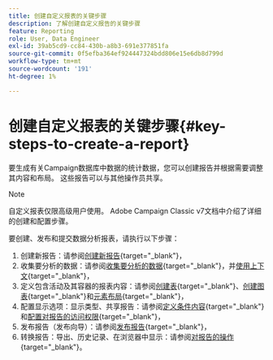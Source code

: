 ```yaml
---
title: 创建自定义报表的关键步骤
description: 了解创建自定义报告的关键步骤
feature: Reporting
role: User, Data Engineer
exl-id: 39ab5cd9-cc84-430b-a8b3-691e377851fa
source-git-commit: 0f5efba364ef924447324bdd806e15e6db8d799d
workflow-type: tm+mt
source-wordcount: '191'
ht-degree: 1%

---
```


# 创建自定义报表的关键步骤{#key-steps-to-create-a-report}

要生成有关Campaign数据库中数据的统计数据，您可以创建报告并根据需要调整其内容和布局。 这些报告可以与其他操作员共享。

>[!NOTE]
>
>自定义报表仅限高级用户使用。 Adobe Campaign Classic v7文档中介绍了详细的创建和配置步骤。

要创建、发布和提交数据分析报表，请执行以下步骤：

1. 创建新报告：请参阅[创建新报告](https://experienceleague.adobe.com/docs/campaign-classic/using/reporting/creating-new-reports/creating-a-new-report.html?lang=zh-Hans){target="_blank"}，
1. 收集要分析的数据：请参阅[收集要分析的数据](https://experienceleague.adobe.com/docs/campaign-classic/using/reporting/creating-new-reports/collecting-data-to-analyze.html?lang=zh-Hans){target="_blank"}，并[使用上下文](https://experienceleague.adobe.com/docs/campaign-classic/using/reporting/creating-new-reports/collecting-data-to-analyze.html?lang=zh-Hans){target="_blank"}，
1. 定义包含活动及其容器的报表内容：请参阅[创建表](https://experienceleague.adobe.com/docs/campaign-classic/using/reporting/creating-new-reports/creating-a-table.html?lang=zh-Hans){target="_blank"}、[创建图表](https://experienceleague.adobe.com/docs/campaign-classic/using/reporting/creating-new-reports/creating-a-chart.html?lang=zh-Hans){target="_blank"}和[元素布局](https://experienceleague.adobe.com/docs/campaign-classic/using/reporting/creating-new-reports/element-layout.html?lang=zh-Hans){target="_blank"}，
1. 配置显示选项：显示类型、共享报告：请参阅[定义条件内容](https://experienceleague.adobe.com/docs/campaign-classic/using/reporting/creating-new-reports/defining-a-conditional-content.html?lang=zh-Hans){target="_blank"}和[配置对报告的访问权限](https://experienceleague.adobe.com/docs/campaign-classic/using/reporting/creating-new-reports/configuring-access-to-the-report.html?lang=zh-Hans){target="_blank"}，
1. 发布报告（发布向导）：请参阅[发布报告](https://experienceleague.adobe.com/docs/campaign-classic/using/reporting/creating-new-reports/configuring-access-to-the-report.html?lang=zh-Hans#publishing-the-report){target="_blank"}，
1. 转换报告：导出、历史记录、在浏览器中显示：请参阅[对报告的操作](https://experienceleague.adobe.com/docs/campaign-classic/using/reporting/creating-new-reports/actions-on-reports.html?lang=zh-Hans){target="_blank"}。
